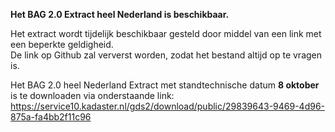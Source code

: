 **Het BAG 2.0 Extract heel Nederland is beschikbaar.**  

Het extract wordt tijdelijk beschikbaar gesteld door middel van een link met een beperkte geldigheid.  
De link op Github zal ververst worden, zodat het bestand altijd op te vragen is.

Het BAG 2.0 heel Nederland Extract met standtechnische datum **8 oktober** is te downloaden via onderstaande link:  
https://service10.kadaster.nl/gds2/download/public/29839643-9469-4d96-875a-fa4bb2f11c96
